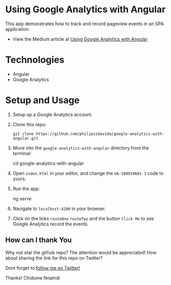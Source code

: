 # Using Google Analytics with Angular

This app demonstrates how to track and record pageview events in an SPA application.

* View the Medium article at [Using Google Analytics with Angular](https://medium.com/@kurtwanger40/using-google-analytics-with-angular-25c93bffaa18)

# Technologies
- Angular
- Google Analytics

# Setup and Usage
1. Setup up a Google Analytics account.
1.  Clone this repo:

        git clone https://github.com/philipszdavido/google-analytics-with-angular.git

1.  Move into the `google-analytics-with-angular` directory from the terminal:

       cd google-analytics-with-angular

1.  Open `index.html` in your editor, and change the `UA-109919601-1` code to yours.
1.  Run the app:

       ng serve

1.  Navigate to `localhost:4200` in your browser.
1.  Click on the links `routeOne` `routeTwo` and the button `Click Me` to see Google Analytics record the events.

## How can I thank You
Why not star the github repo? The attention would be appreciated! How about sharing the link for this repo on Twitter?

Dont forget to [follow me on Twitter!](https://twitter.com/ngArchangel)

Thanks! Chidume Nnamdi